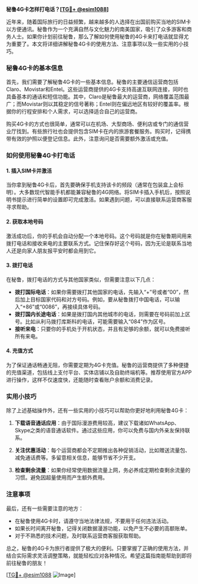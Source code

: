 **秘鲁4G卡怎样打电话？[[TG💪+ @esim1088](https://t.me/s/esim1088)]**

近年来，随着国际旅行的日益频繁，越来越多的人选择在出国前购买当地的SIM卡以方便通讯。秘鲁作为一个充满自然与文化魅力的南美国家，吸引了众多游客和商务人士。如果你计划前往秘鲁，那么了解如何使用秘鲁的4G卡来打电话就显得尤为重要了。本文将详细讲解秘鲁4G卡的使用方法、注意事项以及一些实用的小技巧。

### 秘鲁4G卡的基本信息

首先，我们需要了解秘鲁4G卡的一些基本信息。秘鲁的主要通信运营商包括Claro、Movistar和Entel。这些运营商提供的4G卡支持高速互联网连接，同时也具备基本的通话和短信功能。其中，Claro是秘鲁最大的运营商，网络覆盖范围最广；而Movistar则以其稳定的信号著称；Entel则在偏远地区有较好的覆盖率。根据你的行程安排和个人需求，可以选择适合自己的运营商。

购买4G卡的方式也很简单，通常可以在机场、大型商场、便利店或专门的通信营业厅找到。有些旅行社也会提供包含SIM卡在内的旅游套餐服务。购买时，记得携带有效的护照以便登记信息。此外，注意询问是否需要额外激活或充值。

### 如何使用秘鲁4G卡打电话

#### 1. 插入SIM卡并激活
当你拿到秘鲁4G卡后，首先要确保手机支持该卡的频段（通常在包装盒上会标明）。大多数现代智能手机都能兼容秘鲁的4G网络。将SIM卡插入手机后，按照说明书提示进行简单的设置即可完成激活。如果遇到问题，可以直接联系运营商客服寻求帮助。

#### 2. 获取本地号码
激活成功后，你的手机会自动分配一个本地号码。这个号码就是你在秘鲁期间用来拨打电话和接收来电的主要联系方式。记住保存好这个号码，因为无论是联系当地人还是向家人朋友报平安时都会用到它。

#### 3. 拨打电话
在秘鲁，拨打电话的方式与其他国家类似，但需要注意以下几点：
- **拨打国际电话**：如果你需要拨打其他国家的电话，先输入“+”号或者“00”，然后加上目标国家代码和对方号码。例如，要从秘鲁拨打中国电话，可以输入“+86”或“0086”，再接续具体号码。
- **拨打国内长途电话**：如果是拨打国内其他城市的电话，则需要在号码前加上区号。比如从利马拨打库斯科的电话，可能需要输入“084”作为区号。
- **接听来电**：只要你的手机处于开机状态，并且有足够的余额，就可以免费接听所有来电。

#### 4. 充值方式
为了保证通话畅通无阻，你需要定期为4G卡充值。秘鲁的运营商提供了多种便捷的充值渠道，包括线上支付平台、实体店铺以及自助终端机等。推荐使用官方APP进行操作，这样不仅速度快，还能随时查看账户余额和消费记录。

### 实用小技巧

除了上述基础操作外，还有一些实用的小技巧可以帮助你更好地利用秘鲁4G卡：

1. **下载语音通话应用**：由于国际漫游费用较高，建议下载诸如WhatsApp、Skype之类的语音通话软件。通过这些应用，你可以免费与国内外亲友保持联系。
   
2. **关注优惠活动**：每个运营商都会不定期推出各种促销活动，比如赠送流量包、减免通话费等。多留意相关信息，能够节省不少开支。

3. **检查剩余流量**：如果你经常使用数据流量上网，务必养成定期检查剩余流量的习惯。避免因超量使用而产生额外费用。

### 注意事项

最后，还有一些需要注意的地方：
- 在秘鲁使用4G卡时，请遵守当地法律法规，不要用于任何违法活动。
- 如果长时间离开秘鲁，记得关闭数据漫游功能，以免产生不必要的高额账单。
- 对于不熟悉的技术问题，及时联系运营商客服获取帮助。

总之，秘鲁的4G卡为旅行者提供了极大的便利。只要掌握了正确的使用方法，并结合实际需求灵活调整策略，就能轻松应对各种情况。希望这篇指南能帮助到即将前往秘鲁的朋友！

[[TG💪+ @esim1088](https://t.me/s/esim1088) ![Image](https://i.postimg.cc/4NQfJmqS/Snipaste-2025-05-13-00-14-12.png)]